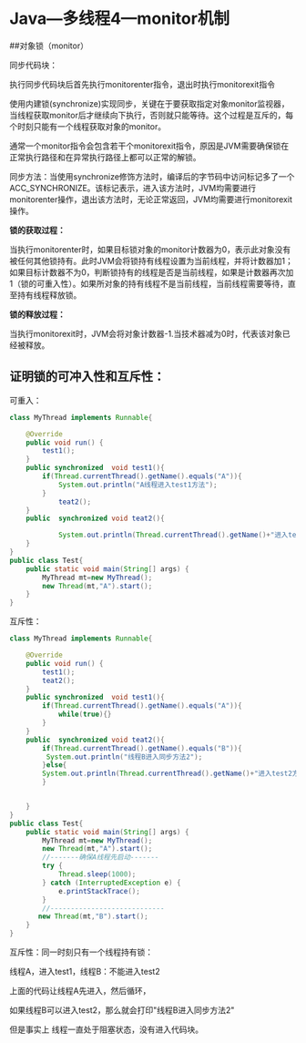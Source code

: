 # Java—多线程4—monitor机制

##对象锁（monitor）

同步代码块：

执行同步代码块后首先执行monitorenter指令，退出时执行monitorexit指令

使用内建锁(synchronize)实现同步，关键在于要获取指定对象monitor监视器，当线程获取monitor后才继续向下执行，否则就只能等待。这个过程是互斥的，每个时刻只能有一个线程获取对象的monitor。

通常一个monitor指令会包含若干个monitorexit指令，原因是JVM需要确保锁在正常执行路径和在异常执行路径上都可以正常的解锁。

同步方法：当使用synchronize修饰方法时，编译后的字节码中访问标记多了一个ACC_SYNCHRONIZE。该标记表示，进入该方法时，JVM均需要进行monitorenter操作，退出该方法时，无论正常返回，JVM均需要进行monitorexit操作。

**锁的获取过程：**

当执行monitorenter时，如果目标锁对象的monitor计数器为0，表示此对象没有被任何其他锁持有。此时JVM会将锁持有线程设置为当前线程，并将计数器加1；如果目标计数器不为0，判断锁持有的线程是否是当前线程，如果是计数器再次加1（锁的可重入性）。如果所对象的持有线程不是当前线程，当前线程需要等待，直至持有线程释放锁。

**锁的释放过程：**

当执行monitorexit时，JVM会将对象计数器-1.当技术器减为0时，代表该对象已经被释放。



## 证明锁的可冲入性和互斥性：

可重入：

```java
class MyThread implements Runnable{

    @Override
    public void run() {
        test1();
    }
    public synchronized  void test1(){
        if(Thread.currentThread().getName().equals("A")){
            System.out.println("A线程进入test1方法");
        }
            teat2();
    }
    public  synchronized void teat2(){

            System.out.println(Thread.currentThread().getName()+"进入test2方法");
    }
}
public class Test{
    public static void main(String[] args) {
        MyThread mt=new MyThread();
        new Thread(mt,"A").start();
    }
}


```



互斥性：

```java
class MyThread implements Runnable{

    @Override
    public void run() {
        test1();
        teat2();
    }
    public synchronized  void test1(){
        if(Thread.currentThread().getName().equals("A")){
            while(true){}
        }
    }
    public  synchronized void teat2(){
        if(Thread.currentThread().getName().equals("B")){
         System.out.println("线程B进入同步方法2");
        }else{
        System.out.println(Thread.currentThread().getName()+"进入test2方法");
        }


    }
}
public class Test{
    public static void main(String[] args) {
        MyThread mt=new MyThread();
        new Thread(mt,"A").start();
        //-------确保A线程先启动-------
        try {
            Thread.sleep(1000);
        } catch (InterruptedException e) {
            e.printStackTrace();
        }
        //----------------------------
       new Thread(mt,"B").start();
    }
}


```

互斥性：同一时刻只有一个线程持有锁：

线程A，进入test1，线程B：不能进入test2

上面的代码让线程A先进入，然后循环，

如果线程B可以进入test2，那么就会打印"线程B进入同步方法2"  

但是事实上 线程一直处于阻塞状态，没有进入代码块。



